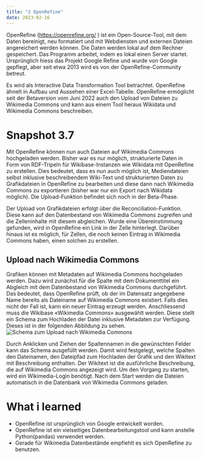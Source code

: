 ```yaml
---
title: "2 OpenRefine"
date: 2023-02-16
---
```


OpenRefine (https://openrefine.org/ ) ist ein Open-Source-Tool, mit dem Daten bereinigt, neu formatiert und mit Webdiensten und externen Dateien angereichert werden können. Die Daten werden lokal auf dem Rechner gespeichert. Das Programm arbeitet, indem es lokal einen Server startet. Ursprünglich hiess das Projekt Google Refine und wurde von Google gepflegt, aber seit etwa 2013 wird es von der OpenRefine-Community betreut.

Es wird als Interactive Data Transformation Tool betrachtet. OpenRefine ähnelt in Aufbau und Aussehen einer Excel-Tabelle. OpenRefine ermöglicht seit der Betaversion vom Juni 2022 auch den Upload von Dateien zu Wikimedia Commons und kann aus einem Tool heraus Wikidata und Wikimedia Commons beschreiben. 

# Snapshot 3.7
Mit OpenRefine können nun auch Dateien auf Wikimedia Commons hochgeladen werden. Bisher war es nur möglich, strukturierte Daten in Form von RDF-Tripeln für Wikibase-Instanzen wie Wikidata mit OpenRefine zu erstellen. Dies bedeutet, dass es nun auch möglich ist, Mediendateien selbst inklusive beschreibendem Wiki-Text und strukturierten Daten zu Grafikdateien in OpenRefine zu bearbeiten und diese dann nach Wikimedia Commons zu exportieren (bisher war nur ein Export nach Wikidata möglich). Die Upload-Funktion befindet sich noch in der Beta-Phase. 

Der Upload von Grafikdateien erfolgt über die Reconciliation-Funktion. Diese kann auf den Datenbestand von Wikimedia Commons zugreifen und die Zelleninhalte mit diesem abgleichen. Wurde eine Übereinstimmung gefunden, wird in OpenRefine ein Link in der Zelle hinterlegt. Darüber hinaus ist es möglich, für Zellen, die noch keinen Eintrag in Wikimedia Commons haben, einen solchen zu erstellen. 

## Upload nach Wikimedia Commons
Grafiken können mit Metadaten auf Wikimedia Commons hochgeladen werden. Dazu wird zunächst für die Spalte mit dem Dokumenttitel ein Abgleich mit dem Datenbestand von Wikimedia Commons durchgeführt. Das bedeutet, dass OpenRefine prüft, ob der im Datensatz angegebene Name bereits als Dateiname auf Wikimedia Commons existiert. Falls dies nicht der Fall ist, kann ein neuer Eintrag erzeugt werden. Anschliessend muss die Wikibase «Wikimedia Commons» ausgewählt werden. Diese stellt ein Schema zum Hochladen der Datei inklusive Metadaten zur Verfügung. Dieses ist in der folgenden Abbildung zu sehen. 
![Schema zum Upload nach Wikimedia Commons](/BAIN/assets/Scr_OpenRefine_WCschema.PNG)

Durch Anklicken und Ziehen der Spaltennamen in die gewünschten Felder kann das Schema ausgefüllt werden. Damit wird festgelegt, welche Spalten den Dateinamen, den Dateipfad zum Hochladen der Grafik und den Wikitext mit Beschreibung enthalten. Der Wikitext ist die ausführliche Beschreibung, die auf Wikimedia Commons angezeigt wird. Um den Vorgang zu starten, wird ein Wikimedia-Login benötigt. Nach dem Start werden die Dateien automatisch in die Datenbank von Wikimedia Commons geladen.

# What i learned
- OpenRefine ist ursprünglich von Google entwickelt worden.
- OpenRefine ist ein vielseitiges Datenbearbeitungstool und kann anstelle Python(pandas) verwendet werden.
- Gerade für Wikimedia Datenbestände empfiehlt es sich OpenRefine zu benutzen.